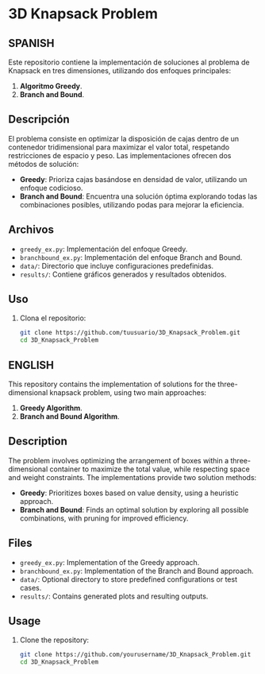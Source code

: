 # 3D Knapsack Problem

## SPANISH
Este repositorio contiene la implementación de soluciones al problema de Knapsack en tres dimensiones, utilizando dos enfoques principales:
1. **Algoritmo Greedy**.
2. **Branch and Bound**.

## Descripción

El problema consiste en optimizar la disposición de cajas dentro de un contenedor tridimensional para maximizar el valor total, respetando restricciones de espacio y peso. Las implementaciones ofrecen dos métodos de solución:
- **Greedy**: Prioriza cajas basándose en densidad de valor, utilizando un enfoque codicioso.
- **Branch and Bound**: Encuentra una solución óptima explorando todas las combinaciones posibles, utilizando podas para mejorar la eficiencia.

## Archivos

- `greedy_ex.py`: Implementación del enfoque Greedy.
- `branchbound_ex.py`: Implementación del enfoque Branch and Bound.
- `data/`: Directorio que incluye configuraciones predefinidas.
- `results/`: Contiene gráficos generados y resultados obtenidos.

## Uso

1. Clona el repositorio:
   ```bash
   git clone https://github.com/tuusuario/3D_Knapsack_Problem.git
   cd 3D_Knapsack_Problem
   
## ENGLISH

This repository contains the implementation of solutions for the three-dimensional knapsack problem, using two main approaches:
1. **Greedy Algorithm**.
2. **Branch and Bound Algorithm**.

## Description

The problem involves optimizing the arrangement of boxes within a three-dimensional container to maximize the total value, while respecting space and weight constraints. The implementations provide two solution methods:
- **Greedy**: Prioritizes boxes based on value density, using a heuristic approach.
- **Branch and Bound**: Finds an optimal solution by exploring all possible combinations, with pruning for improved efficiency.

## Files

- `greedy_ex.py`: Implementation of the Greedy approach.
- `branchbound_ex.py`: Implementation of the Branch and Bound approach.
- `data/`: Optional directory to store predefined configurations or test cases.
- `results/`: Contains generated plots and resulting outputs.

## Usage

1. Clone the repository:
   ```bash
   git clone https://github.com/yourusername/3D_Knapsack_Problem.git
   cd 3D_Knapsack_Problem
